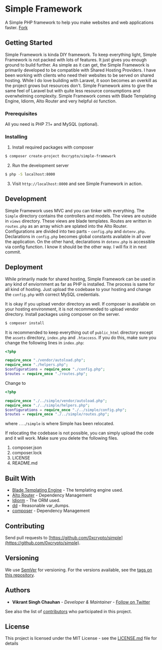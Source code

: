 # Simple Framework

A Simple PHP framework to help you make websites and web applications faster. [Fork](../../fork)

## Getting Started

Simple Framework is kinda DIY framework. To keep everything light, Simple Framework is not packed with lots of features. It just gives you enough ground to build further. As simple as it can get, the Simple Framework is primarily developed to be compatible with Shared Hosting Providers. I have been working with clients who need their websites to be served on shared hosting. While I do love building with Laravel, it soon becomes an overkill as the project grows but resources don't. Simple Framework aims to give the same feel of Laravel but with quite less resource consumptions and overwhelming complexity. Simple Framework comes with Blade Templating Engine, Idiorm, Alto Router and very helpful ```dd``` function.

### Prerequisites

All you need is PHP 7.1+ and MySQL (optional).

### Installing

1. Install required packages with composer
```bash
$ composer create-project 0xcrypto/simple-framework
```
2. Run the development server
```bash
$ php -S localhost:8000
```
3. Visit ```http://localhost:8000``` and see Simple Framework in action.

## Development
Simple Framework uses MVC and you can tinker with everything. The ```Simple``` directory contains the controllers and models. The views are outside in ```views``` directory. These views are blade templates. Routes are written in ```routes.php``` as an array which are splated into the Alto Router. Configurations are divided into two parts - ```config.php``` and ```dotenv.php```. Declarations in ```config.php``` becomes global constants available in all over the application. On the other hand, declarations in ```dotenv.php``` is accessible via config function. I know it should be the other way. I will fix it in next commit. 

## Deployment

While primarily made for shared hosting, Simple Framework can be used in any kind of enviornment as far as PHP is installed. The process is same for all kind of hosting. Just upload the codebase to your hosting and change the ```config.php``` with correct MySQL credentials.

It is okay if you upload vendor directory as well. If composer is available on your hosting environment, it is not recommended to upload vendor directory. Install packages using composer on the server.

```bash
$ composer install
```

It is recommended to keep everything out of ```public_html``` directory except the ```assets``` directory, ```index.php``` and ```.htaccess```. If you do this,
make sure you change the following lines in ```index.php```:

```php
<?php

require_once "./vendor/autoload.php";
require_once "./helpers.php";
$configurations = require_once "./config.php";
$routes = require_once "./routes.php";
```

Change to 

```php
<?php

require_once "./../simple/vendor/autoload.php";
require_once "./../simple/helpers.php";
$configurations = require_once "./../simple/config.php";
$routes = require_once "./../simple/routes.php";
```
where ```.../simple``` is where Simple has been relocated.

If relocating the codebase is not possible, you can simply upload the code and it will work. Make sure you delete the following files.

1. composer.json
2. composer.lock
3. LICENSE
4. README.md

## Built With

* [Blade Templating Engine](https://github.com/jenssegers/blade) - The templating engine used.
* [Alto Router](https://github.com/dannyvankooten/AltoRouter) - Dependency Management
* [Idiorm](https://idiorm.readthedocs.io/en/latest) - The ORM used.
* [dd](https://rometools.github.io/rome/) - Reasonable var_dumps.
* [composer](https://rometools.github.io/rome/) - Dependency Management

## Contributing

Send pull requests to [https://github.com/0xcrypto/simple](https://github.com/0xcrypto/simple).

## Versioning

We use [SemVer](http://semver.org/) for versioning. For the versions available, see the [tags on this repository](https://github.com/your/project/tags). 

## Authors

* **Vikrant Singh Chauhan** - *Developer & Maintainer* - [Follow on Twitter](https://twitter.com/0xcrypto)

See also the list of [contributors](https://github.com/your/project/contributors) who participated in this project.

## License

This project is licensed under the MIT License - see the [LICENSE.md](LICENSE.md) file for details
